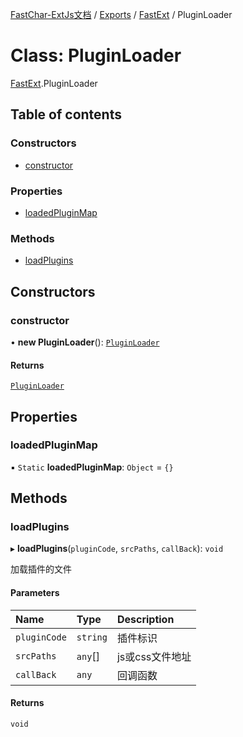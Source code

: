 [FastChar-ExtJs文档](../README.md) / [Exports](../modules.md) / [FastExt](../modules/FastExt.md) / PluginLoader

# Class: PluginLoader

[FastExt](../modules/FastExt.md).PluginLoader

## Table of contents

### Constructors

- [constructor](FastExt.PluginLoader.md#constructor)

### Properties

- [loadedPluginMap](FastExt.PluginLoader.md#loadedpluginmap)

### Methods

- [loadPlugins](FastExt.PluginLoader.md#loadplugins)

## Constructors

### constructor

• **new PluginLoader**(): [`PluginLoader`](FastExt.PluginLoader.md)

#### Returns

[`PluginLoader`](FastExt.PluginLoader.md)

## Properties

### loadedPluginMap

▪ `Static` **loadedPluginMap**: `Object` = `{}`

## Methods

### loadPlugins

▸ **loadPlugins**(`pluginCode`, `srcPaths`, `callBack`): `void`

加载插件的文件

#### Parameters

| Name | Type | Description |
| :------ | :------ | :------ |
| `pluginCode` | `string` | 插件标识 |
| `srcPaths` | `any`[] | js或css文件地址 |
| `callBack` | `any` | 回调函数 |

#### Returns

`void`
